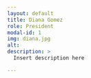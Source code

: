 ```yaml
---
layout: default
title: Diana Gomez
role: President
modal-id: 1
img: diana.jpg
alt: 
description: >
  Insert description here

---
```


